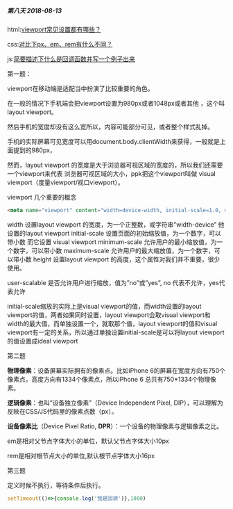 ##### 第八天 2018-08-13



html:[viewport常见设置都有哪些？](https://github.com/zivenday/learning/issues/28)



css:[对比下px、em、rem有什么不同？](https://github.com/zivenday/learning/issues/29)



js:[简要描述下什么是回调函数并写一个例子出来](https://github.com/zivenday/learning/issues/30)





第一题：

viewport在移动端是适配当中扮演了比较重要的角色。

在一般的情况下手机端会把viewport设置为980px或者1048px或者其他 ，这个叫layout viewport。

然后手机的宽度却没有这么宽所以，内容可能部分可见，或者整个样式乱掉。

手机的实际屏幕可见宽度可以用document.body.clientWidth来获得，一般就是上面提到的980px，

然而，layout viewport 的宽度是大于浏览器可视区域的宽度的，所以我们还需要一个viewport来代表 浏览器可视区域的大小，ppk把这个viewport叫做 visual viewport（度量viewport/视口viewport）。

viewport 几个重要的概念

```html
<meta name="viewport" content="width=device-width, initial-scale=1.0, maximum-scale=1.0, user-scalable=0">
```

width 设置layout viewport 的宽度，为一个正整数，或字符串”width-device”  他设置的layout viewport
initial-scale 设置页面的初始缩放值，为一个数字，可以带小数  而它设置 visual viewport
minimum-scale 允许用户的最小缩放值，为一个数字，可以带小数 
maximum-scale 允许用户的最大缩放值，为一个数字，可以带小数 
height 设置layout viewport 的高度，这个属性对我们并不重要，很少使用。

user-scalable 是否允许用户进行缩放，值为”no”或”yes”, no 代表不允许，yes代表允许 

initial-scale缩放的实际上是visual viewport的值，而width设置的layout viewport的值，两者如果同时设置，layout viewport会取visual viewport和width的最大值，而单独设置一个，就取那个值，layout viewport的值和visual viewport有一定的关系，所以通过单独设置initial-scale是可以将layout viewport的值设置成ideal viewport



第二题

**物理像素**：设备屏幕实际拥有的像素点。比如iPhone 6的屏幕在宽度方向有750个像素点，高度方向有1334个像素点，所以iPhone 6 总共有750*1334个物理像素。

**逻辑像素**：也叫“设备独立像素”（Device Independent Pixel, DIP），可以理解为反映在CSS/JS代码里的像素点数（px）。

**设备像素比**（Device Pixel Ratio, **DPR**）：一个设备的物理像素与逻辑像素之比。

em是相对父节点字体大小的单位，默认父节点字体大小10px

rem是相对根节点大小的单位,默认根节点字体大小16px



第三题

定义时候不执行，等待条件后执行。

```js
setTimeout(()=>{console.log('我是回调')},1000)
```















